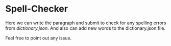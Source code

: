 # Spell-Checker
Here we can write the paragraph and submit to check for any spelling errors from *dictionary.json*.
And also can add new words to the dictionary.json file.

Feel free to point out any issue.
